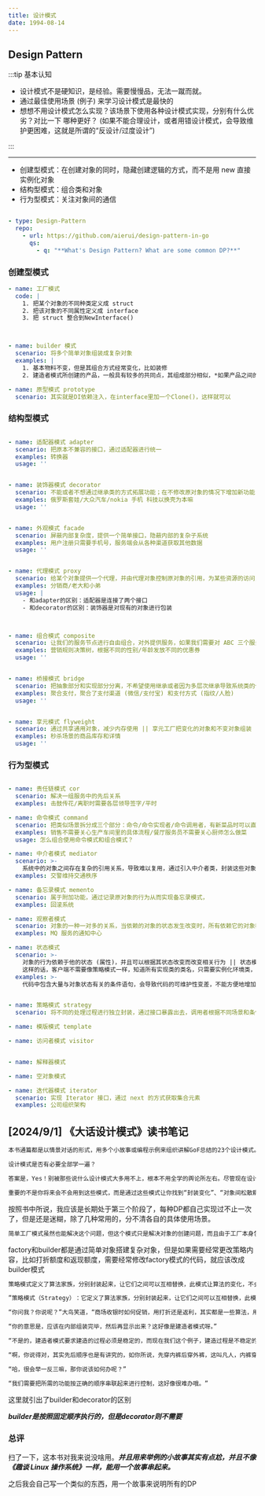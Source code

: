 ```yaml
---
title: 设计模式
date: 1994-08-14
---
```


## Design Pattern


:::tip
基本认知

- 设计模式不是硬知识，是经验。需要慢慢品，无法一蹴而就。
- 通过最佳使用场景 (例子) 来学习设计模式是最快的
- 想想不用设计模式怎么实现？该场景下使用各种设计模式实现，分别有什么优劣？对比一下 哪种更好？ (如果不能合理设计，或者用错设计模式，会导致维护更困难，这就是所谓的“反设计/过度设计”)

:::


---


- 创建型模式：在创建对象的同时，隐藏创建逻辑的方式，而不是用 new 直接实例化对象
- 结构型模式：组合类和对象
- 行为型模式：关注对象间的通信


```yaml

- type: Design-Pattern
  repo:
    - url: https://github.com/aierui/design-pattern-in-go
      qs:
        - q: "**What's Design Pattern? What are some common DP?**"

```



### 创建型模式


```yaml
- name: 工厂模式
  code: |
    1. 把某个对象的不同种类定义成 struct
    2. 把该对象的不同属性定义成 interface
    3. 把 struct 整合到NewInterface()



- name: builder 模式
  scenario: 将多个简单对象组装成复杂对象
  examples: |
    1. 基本物料不变，但是其组合方式经常变化，比如装修
    2. 建造者模式所创建的产品，一般具有较多的共同点，其组成部分相似，*如果产品之间的差异性很大，则不适合使用建造者模式*，因此其使用场景有一定的局限性

- name: 原型模式 prototype
  scenario: 其实就是DI依赖注入，在interface里加一个Clone()，这样就可以

```




### 结构型模式



```yaml

- name: 适配器模式 adapter
  scenario: 把原本不兼容的接口，通过适配器进行统一
  examples: 转换器
  usage: ''


- name: 装饰器模式 decorator
  scenario: 不能或者不想通过继承类的方式拓展功能；在不修改原对象的情况下增加新功能 (避免直接继承导致子类膨胀问题)
  examples: 俄罗斯套娃/大众汽车/nokia 手机 科技以换壳为本嘛
  usage: ''


- name: 外观模式 facade
  scenario: 屏蔽内部复杂度，提供一个简单接口，隐蔽内部的复杂子系统
  examples: 用户注册只需要手机号，服务端会从各种渠道获取其他数据
  usage: ''


- name: 代理模式 proxy
  scenario: 给某个对象提供一个代理，并由代理对象控制原对象的引用，为某些资源的访问，对象的类的易用操作上提供方便使用的代理服务；
  examples: 分销商/老大和小弟
  usage: |
    - 和adapter的区别：适配器是连接了两个接口
    - 和decorator的区别：装饰器是对现有的对象进行包装



- name: 组合模式 composite
  scenario: 让我们的服务节点进行自由组合，对外提供服务，如果我们需要对 ABC 三个服务随意进行组合，
  examples: 营销规则决策树，根据不同的性别/年龄发放不同的优惠券
  usage: ''


- name: 桥接模式 bridge
  scenario: 把抽象部分和实现部分分离，不希望使用继承或者因为多层次继承导致系统类的个数急剧增加的系统
  examples: 聚合支付，聚合了支付渠道 (微信/支付宝) 和支付方式 (指纹/人脸)
  usage: ''


- name: 享元模式 flyweight
  scenario: 通过共享通用对象，减少内存使用 || 享元工厂把变化的对象和不变对象组装
  examples: 秒杀场景的商品库存和详情
  usage: ''

```


### 行为型模式

```yaml

- name: 责任链模式 cor
  scenario: 解决一组服务中的先后关系
  examples: 击鼓传花/离职时需要各层领导签字/平时

- name: 命令模式 command
  scenario: 把类似场景拆分成三个部分：命令/命令实现者/命令调用者，有新菜品时可以直接新增，很容易拓展外部调用
  examples: 销售不需要关心生产车间里的具体流程/餐厅服务员不需要关心厨师怎么做菜
  usage: 怎么组合使用命令模式和组合模式？

- name: 中介者模式 mediator
  scenario: >-
    系统中的对象之间存在复杂的引用关系，导致难以复用，通过引入中介者类，封装这些对象之间的引用关系，如果需要改变行为，则引入新的中介者类即可，不需要删除原中介者，
  examples: 交警维持交通秩序

- name: 备忘录模式 memento
  scenario: 属于附加功能，通过记录原对象的行为从而实现备忘录模式，
  examples: 回滚系统

- name: 观察者模式
  scenario: 对象的一种一对多的关系，当依赖的对象的状态发生改变时，所有依赖它的对象都得到通知并被自动更新，可以用观察者模式构建链式触发机制
  examples: MQ 服务的通知中心

- name: 状态模式
  scenario: >-
    对象的行为依赖于他的状态 (属性)，并且可以根据其状态改变而改变相关行为 || 状态模式的核心在于环境类，环境类可以根据不同场景调用不同实现类 ||
    这样的话，客户端不需要像策略模式一样，知道所有实现类的类名，只需要实例化环境类，就可以实现需要的功能
  examples: >-
    代码中包含大量与对象状态有关的条件语句，会导致代码的可维护性变差，不能方便地增加和删除状态，使客户类与类库之间的耦合增强，在这些条件语句中包含了对象的行为，而且这些条件对应对象的各种状态


- name: 策略模式 strategy
  scenario: 将不同的处理过程进行独立封装，通过接口暴露出去，调用者根据不同场景和条件，使用不同策略不需要了解其中细节

- name: 模版模式 template

- name: 访问者模式 visitor


- name: 解释器模式

- name: 空对象模式

- name: 迭代器模式 iterator
  scenario: 实现 Iterator 接口，通过 next 的方式获取集合元素
  examples: 公司组织架构

```






## [2024/9/1] 《大话设计模式》读书笔记

```markdown
本书通篇都是以情景对话的形式，用多个小故事或编程示例来组织讲解GoF总结的23个设计模式。本书共分为29章。其中，第1、3、4、5章着重讲解了面向对象的意义、好处以及几个重要的设计原则；第2章，以及第6到第28章详细讲解了23个设计模式；第29章是对设计模式的全面总结。附录部分是通过一个例子的演变为初学者介绍了面向对象的基本概念。
```


```markdown
设计模式是否有必要全部学一遍？

答案是，Yes！别被那些说什么设计模式大多用不上，根本不用全学的舆论所左右。尽管现在设计模式远远不止23种，对所有都有研究是不太容易的，但就像作者本人一样，在学习GoF总结的23个设计模式过程中，你会被那些编程大师们进行伟大的技术思想洗礼，不断增加自己对面向对象的深入理解，从而更好的把这种思想发扬光大。这就如同高中时学立体几何感觉没用，但当你装修好房子购买家俱时才知道，有空间感，懂得空间计算是如何的重要，你完全可能遇到买了一个大号的冰箱却放不进厨房，或买了开关门的衣橱（移门不占空间）却因床在旁边堵住了门而打不开的尴尬。

重要的不是你将来会不会用到这些模式，而是通过这些模式让你找到“封装变化”​、​“对象间松散耦合”​、​“针对接口编程”的感觉，从而设计出易维护、易扩展、易复用、灵活性好的程序。成为诗人后可能不需要刻意地按照某种模式去创作，但成为诗人前他们一定是认真地研究过成百上千的唐诗宋词、古今名句。如果说，数学是思维的体操，那设计模式，就是面向对象编程思维的体操。
```

按照书中所说，我应该是长期处于第三个阶段了，每种DP都自己实现过不止一次了，但是还是迷糊，除了几种常用的，分不清各自的具体使用场景。






```markdown
简单工厂模式虽然也能解决这个问题，但这个模式只是解决对象的创建问题，而且由于工厂本身包括了所有的收费方式，商场是可能经常性地更改打折额度和返利额度，每次维护或扩展收费方式都要改动这个工厂，以致代码需重新编译部署，这真的是很糟糕的处理方式，所以用它不是最好的办法。面对算法的时常变动，应该有更好的办法。好好去研究一下其他的设计模式，你会找到答案的
```

factory和builder都是通过简单对象搭建复杂对象，但是如果需要经常更改策略内容，比如打折额度和返现额度，需要经常修改factory模式的代码，就应该改成builder模式

```markdown
策略模式定义了算法家族，分别封装起来，让它们之间可以互相替换，此模式让算法的变化，不会影响到使用算法的客户。看来商场收银系统应该考虑用策略模式？

”策略模式（Strategy）​：它定义了算法家族，分别封装起来，让它们之间可以互相替换，此模式让算法的变化，不会影响到使用算法的客户。​[DP]

“你问我？你说呢？​”大鸟笑道，​“商场收银时如何促销，用打折还是返利，其实都是一些算法，用工厂来生成算法对象，这没有错，但算法本身只是一种策略，最重要的是这些算法是随时都可能互相替换的，这就是变化点，而封装变化点是我们面向对象的一种很重要的思维方式。我们来看看策略模式的结构图和基本代码。​”
```


```markdown
“你的意思是，应该在内部组装完毕，然后再显示出来？这好像是建造者模式呀。”

“不是的，建造者模式要求建造的过程必须是稳定的，而现在我们这个例子，建造过程是不稳定的，比如完全可以内穿西装，外套T恤，再加披风，打上领带，皮鞋外再穿上破球鞋；当然也完全可以只穿条裤衩就算完成。换句话就是说，通过服饰组合出一个有个性的人完全可以有无数种方案，并非是固定的。​”

“啊，你说得对，其实先后顺序也是有讲究的，如你所说，先穿内裤后穿外裤，这叫凡人，内裤穿到外裤外面，那就是超人了。​”

“哈，很会举一反三嘛，那你说该如何办呢？​”

“我们需要把所需的功能按正确的顺序串联起来进行控制，这好像很难办哦。​”
```

这里就引出了builder和decorator的区别

***builder是按照固定顺序执行的，但是decorator则不需要***


### 总评

扫了一下，这本书对我来说没啥用。***并且用来举例的小故事其实有点尬，并且不像《趣谈 Linux 操作系统》一样，能用一个故事串起来。***

之后我会自己写一个类似的东西，用一个故事来说明所有的DP



